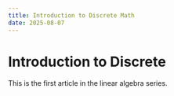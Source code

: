 ```yaml
---
title: Introduction to Discrete Math
date: 2025-08-07
---
```


# Introduction to Discrete

This is the first article in the linear algebra series.
